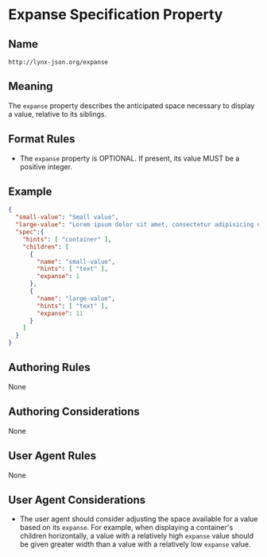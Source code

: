 # Expanse Specification Property

## Name

`http://lynx-json.org/expanse`

## Meaning

The `expanse` property describes the anticipated space necessary to display a value, relative to its siblings.

## Format Rules

- The `expanse` property is OPTIONAL. If present, its value MUST be a positive
  integer.

## Example

```json
{
  "small-value": "Small value",
  "large-value": "Lorem ipsum dolor sit amet, consectetur adipisicing elit, sed do eiusmod tempor incididunt ut labore et dolore magna aliqua. Ut enim ad minim veniam, quis nostrud exercitation ullamco laboris nisi ut aliquip ex ea commodo consequat. Duis aute irure dolor in reprehenderit in voluptate velit esse cillum dolore eu fugiat nulla pariatur. Excepteur sint occaecat cupidatat non proident, sunt in culpa qui officia deserunt mollit anim id est laborum.",
  "spec":{
    "hints": [ "container" ],
    "children": [
      {
        "name": "small-value",
        "hints": [ "text" ],
        "expanse": 1
      },
      {
        "name": "large-value",
        "hints": [ "text" ],
        "expanse": 11
      }
    ]
  }
}
```

## Authoring Rules

None

## Authoring Considerations

None

## User Agent Rules

None

## User Agent Considerations

- The user agent should consider adjusting the space available for a value
  based on its `expanse`. For example, when displaying a container's children
  horizontally, a value with a relatively high `expanse` value should be given
  greater width than a value with a relatively low `expanse` value.
